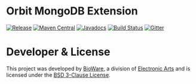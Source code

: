 Orbit MongoDB Extension
============
[![Release](https://img.shields.io/github/release/orbit/orbit-mongodb.svg)](https://github.com/orbit/orbit-mongodb/releases)
[![Maven Central](https://img.shields.io/maven-central/v/cloud.orbit/orbit-mongodb.svg)](https://repo1.maven.org/maven2/cloud/orbit/orbit-mongodb/)
[![Javadocs](https://img.shields.io/maven-central/v/cloud.orbit/orbit-mongodb.svg?label=javadocs)](http://www.javadoc.io/doc/cloud.orbit/orbit-mongodb)
[![Build Status](https://img.shields.io/travis/orbit/orbit-mongodb.svg)](https://travis-ci.org/orbit/orbit-mongodb)
[![Gitter](https://img.shields.io/badge/style-Join_Chat-ff69b4.svg?style=flat&label=gitter)](https://gitter.im/orbit/orbit?utm_source=badge&utm_medium=badge&utm_campaign=pr-badge)

Developer & License
======
This project was developed by [BioWare](http://www.bioware.com), a division of [Electronic Arts](http://www.ea.com) and is licensed under the [BSD 3-Clause License](LICENSE).
